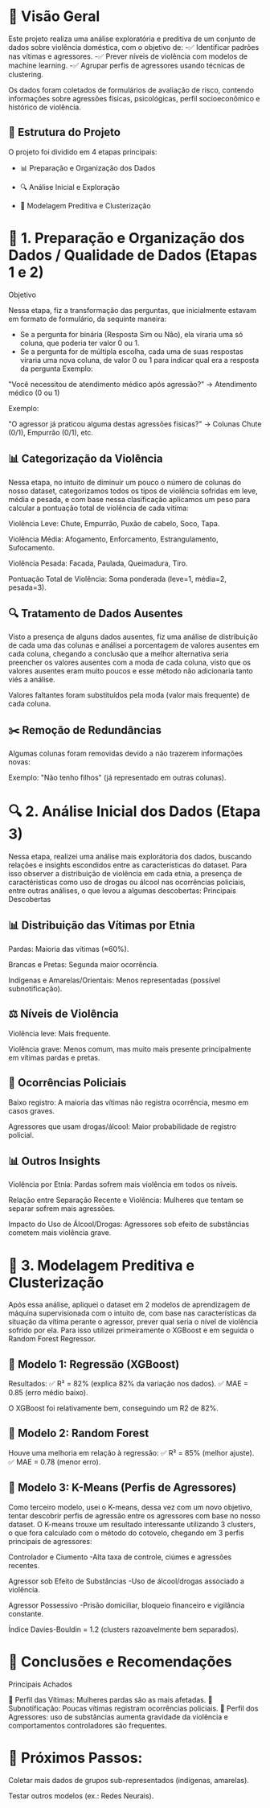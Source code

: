 # 📌 Visão Geral

Este projeto realiza uma análise exploratória e preditiva de um conjunto de dados sobre violência doméstica, com o objetivo de:
-✅ Identificar padrões nas vítimas e agressores.
-✅ Prever níveis de violência com modelos de machine learning.
-✅ Agrupar perfis de agressores usando técnicas de clustering.

Os dados foram coletados de formulários de avaliação de risco, contendo informações sobre agressões físicas, psicológicas, perfil socioeconômico e histórico de violência.
## 📂 Estrutura do Projeto

O projeto foi dividido em 4 etapas principais:

- 📊 Preparação e Organização dos Dados

- 🔍 Análise Inicial e Exploração

 - 🤖 Modelagem Preditiva e Clusterização

# 🔧 1. Preparação e Organização dos Dados / Qualidade de Dados (Etapas 1 e 2)
Objetivo

Nessa etapa, fiz a transformação das perguntas, que inicialmente estavam em formato de formulário, da sequinte maneira:
- Se a pergunta for binária (Resposta Sim ou Não), ela viraria uma só coluna, que poderia ter valor 0 ou 1.
- Se a pergunta for de múltipla escolha, cada uma de suas respostas viraria uma nova coluna, de valor 0 ou 1 para indicar qual era a resposta da pergunta
Exemplo:

"Você necessitou de atendimento médico após agressão?" → Atendimento médico (0 ou 1)


Exemplo:

"O agressor já praticou alguma destas agressões físicas?" → Colunas Chute (0/1), Empurrão (0/1), etc.

## 📊 Categorização da Violência
Nessa etapa, no intuito de diminuir um pouco o número de colunas do nosso dataset, categorizamos todos os tipos de violência sofridas em leve, média e pesada, e com base nessa clasificação aplicamos um peso para calcular a pontuação total de violência de cada vitíma:

Violência Leve: Chute, Empurrão, Puxão de cabelo, Soco, Tapa.

Violência Média: Afogamento, Enforcamento, Estrangulamento, Sufocamento.

Violência Pesada: Facada, Paulada, Queimadura, Tiro.

Pontuação Total de Violência: Soma ponderada (leve=1, média=2, pesada=3).

## 🔍 Tratamento de Dados Ausentes
Visto a presença de alguns dados ausentes, fiz uma análise de distribuição de cada uma das colunas e análisei a porcentagem de valores ausentes em cada coluna, chegando a conclusão que a melhor alternativa seria preencher os valores ausentes com a moda de cada coluna, visto que os valores ausentes eram muito poucos e esse método não adicionaria tanto viés a análise.

Valores faltantes foram substituídos pela moda (valor mais frequente) de cada coluna.

## ✂️ Remoção de Redundâncias
Algumas colunas foram removidas devido a não trazerem informações novas:

Exemplo: "Não tenho filhos" (já representado em outras colunas).

# 🔍 2. Análise Inicial dos Dados (Etapa 3)
Nessa etapa, realizei uma análise mais explorátoria dos dados, buscando relações e insights escondidos entre as características do dataset. Para isso observer a distribuição de violência em cada etnia, a presença de caractéristicas como uso de drogas ou álcool nas ocorrências policiais, entre outras análises, o que levou a algumas descobertas:
Principais Descobertas
## 📊 Distribuição das Vítimas por Etnia

Pardas: Maioria das vítimas (≈60%).

Brancas e Pretas: Segunda maior ocorrência.

Indígenas e Amarelas/Orientais: Menos representadas (possível subnotificação).

## ⚖️ Níveis de Violência

Violência leve: Mais frequente.

Violência grave: Menos comum, mas muito mais presente principalmente em vítimas pardas e pretas.

## 🚨 Ocorrências Policiais

Baixo registro: A maioria das vítimas não registra ocorrência, mesmo em casos graves.

Agressores que usam drogas/álcool: Maior probabilidade de registro policial.

## 📊 Outros Insights

Violência por Etnia: Pardas sofrem mais violência em todos os níveis.

Relação entre Separação Recente e Violência: Mulheres que tentam se separar sofrem mais agressões.

Impacto do Uso de Álcool/Drogas: Agressores sob efeito de substâncias cometem mais violência grave.

# 🤖 3. Modelagem Preditiva e Clusterização
Após essa análise, apliquei o dataset em 2 modelos de aprendizagem de máquina supervisionada com o intuito de, com base nas características da situação da vítima perante o agressor, prever qual seria o nível de violência sofrido por ela. Para isso utilizei primeiramente o XGBoost e em seguida o Random Forest Regressor.

## 📌 Modelo 1: Regressão (XGBoost)
Resultados:
✅ R² = 82% (explica 82% da variação nos dados).
✅ MAE = 0.85 (erro médio baixo).

O XGBoost foi relativamente bem, conseguindo um R2 de 82%.
## 📌 Modelo 2: Random Forest
Houve uma melhoria em relação à regressão:
✅ R² = 85% (melhor ajuste).
✅ MAE = 0.78 (menor erro).

## 📌 Modelo 3: K-Means (Perfis de Agressores)
Como terceiro modelo, usei o K-means, dessa vez com um novo objetivo, tentar descobrir perfis de agressão entre os agressores com base no nosso dataset. O K-means trouxe um resultado interessante utilizando 3 clusters, o que fora calculado com o método do cotovelo, chegando em 3 perfis principais de agressores:

Controlador e Ciumento
-Alta taxa de controle, ciúmes e agressões recentes.

Agressor sob Efeito de Substâncias
-Uso de álcool/drogas associado a violência.

Agressor Possessivo
-Prisão domiciliar, bloqueio financeiro e vigilância constante.

Índice Davies-Bouldin = 1.2 (clusters razoavelmente bem separados).
# 📌 Conclusões e Recomendações
Principais Achados

🔹 Perfil das Vítimas: Mulheres pardas são as mais afetadas.
🔹 Subnotificação: Poucas vítimas registram ocorrências policiais.
🔹 Perfil dos Agressores: uso de substâncias aumenta gravidade da violência e comportamentos controladores são frequentes.


# 🤖 Próximos Passos:

Coletar mais dados de grupos sub-representados (indígenas, amarelas).

Testar outros modelos (ex.: Redes Neurais).
